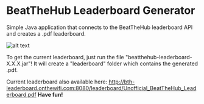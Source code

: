 # BeatTheHub Leaderboard Generator
Simple Java application that connects to the BeatTheHub leaderboard API and creates a .pdf leaderboard.

![alt text](https://i.imgur.com/aZHule9.png)

To get the current leaderboard, just run the file "beatthehub-leaderboard-X.X.X.jar"!
It will create a "leaderboard" folder which contains the generated .pdf.

Current leaderboard also available here: http://bth-leaderboard.onthewifi.com:8080/leaderboard/Unofficial_BeatTheHub_Leaderboard.pdf
**Have fun!**

